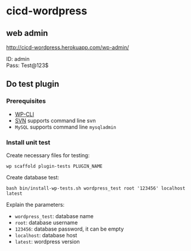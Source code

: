 # cicd-wordpress

## web admin

http://cicd-wordpress.herokuapp.com/wp-admin/

ID: admin  
Pass: Test@123$

## Do test plugin

### Prerequisites
- [WP-CLI](http://wp-cli.org/#installing)
- [SVN](https://tortoisesvn.net/downloads.html) supports command line svn
- `MySQL` supports command line `mysqladmin`

### Install unit test
Create necessary files for testing:
```
wp scaffold plugin-tests PLUGIN_NAME
```

Create database test:
```
bash bin/install-wp-tests.sh wordpress_test root '123456' localhost latest
```

Explain the parameters:
- `wordpress_test`: database name
- `root`: database username
- `123456`: database password, it can be empty
- `localhost`: database host
- `latest`: wordpress version